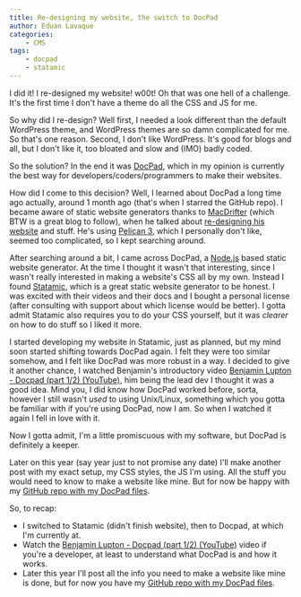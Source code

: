 ```yaml
---
title: Re-designing my website, the switch to DocPad
author: Eduan Lavaque
categories:
    - CMS
tags:
    - docpad
    - statamic
---
```

I did it! I re-designed my website! w00t! Oh that was one hell of a challenge. It's the first time I don't have a theme do all the CSS and JS for me.

So why did I re-design? Well first, I needed a look different than the default WordPress theme, and WordPress themes are so damn complicated for me. So that's one reason. Second, I don't like WordPress. It's good for blogs and all, but I don't like it, too bloated and slow and (IMO) badly coded.

So the solution? In the end it was [DocPad](http://docpad.org), which in my opinion is currently the best way for developers/coders/programmers to make their websites.

How did I come to this decision? Well, I learned about DocPad a long time ago actually, around 1 month ago (that's when I starred the GitHub repo). I became aware of static website generators thanks to [MacDrifter](http://macdrifter.com/) (which BTW is a great blog to follow), when he talked about [re-designing his website](http://www.macdrifter.com/2013/03/my-redesign-for-speed-and-legibility.html) and stuff. He's using [Pelican 3](http://docs.getpelican.com/en/3.2/), which I personally don't like, seemed too complicated, so I kept searching around.

After searching around a bit, I came across DocPad, a [Node.js](http://nodejs.org/) based static website generator. At the time I thought it wasn't that interesting, since I wasn't really interested in making a website's CSS all by my own. Instead I found [Statamic](http://statamic.com/), which is a great static website generator to be honest. I was excited with their videos and their docs and I bought a personal license (after consulting with support about which license would be better). I gotta admit Statamic also requires you to do your CSS yourself, but it was *clearer* on how to do stuff so I liked it more.

I started developing my website in Statamic, just as planned, but my mind soon started shifting towards DocPad again. I felt they were too similar somehow, and I felt like DocPad was more robust in a way. I decided to give it another chance, I watched Benjamin's introductory video [Benjamin Lupton - Docpad (part 1/2) (YouTube)](http://www.youtube.com/watch?v=Zu1uhI0uT2o), him being the lead dev I thought it was a good idea. Mind you, I did know how DocPad worked before, sorta, however I still wasn't *used* to using Unix/Linux, something which you gotta be familiar with if you're using DocPad, now I am. So when I watched it again I fell in love with it.

Now I gotta admit, I'm a little promiscuous with my software, but DocPad is definitely a keeper.

Later on this year (say year just to not promise any date) I'll make another post with my exact setup, my CSS styles, the JS I'm using. All the stuff you would need to know to make a website like mine. But for now be happy with my [GitHub repo with my DocPad files](https://github.com/Greduan/docpad-eduantech.com).

So, to recap:

- I switched to Statamic (didn't finish website), then to Docpad, at which I'm currently at.
- Watch the [Benjamin Lupton - Docpad (part 1/2) (YouTube)](http://www.youtube.com/watch?v=Zu1uhI0uT2o) video if you're a developer, at least to understand what DocPad is and how it works.
- Later this year I'll post all the info you need to make a website like mine is done, but for now you have my [GitHub repo with my DocPad files](https://github.com/Greduan/eduantech.docpad).
